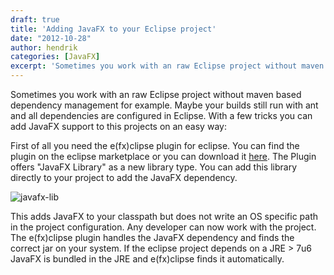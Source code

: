 ```yaml
---
draft: true
title: 'Adding JavaFX to your Eclipse project'
date: "2012-10-28"
author: hendrik
categories: [JavaFX]
excerpt: 'Sometimes you work with an raw Eclipse project without maven based dependency management for example. Maybe your builds still run with ant and all dependencies are configured in Eclipse. With a few tricks you can add JavaFX support to this projects on an easy way.'
---
```

Sometimes you work with an raw Eclipse project without maven based dependency management for example. Maybe your builds still run with ant and all dependencies are configured in Eclipse. With a few tricks you can add JavaFX support to this projects on an easy way:

First of all you need the e(fx)clipse plugin for eclipse. You can find the plugin on the eclipse marketplace or you can download it [here](http://efxclipse.org). The Plugin offers "JavaFX Library" as a new library type. You can add this library directly to your project to add the JavaFX dependency.

![javafx-lib](/posts/guigarage-legacy/javafx-lib.png)

This adds JavaFX to your classpath but does not write an OS specific path in the project configuration. Any developer can now work with the project. The e(fx)clipse plugin handles the JavaFX dependency and finds the correct jar on your system. If the eclipse project depends on a JRE > 7u6 JavaFX is bundled in the JRE and e(fx)clipse finds it automatically.
